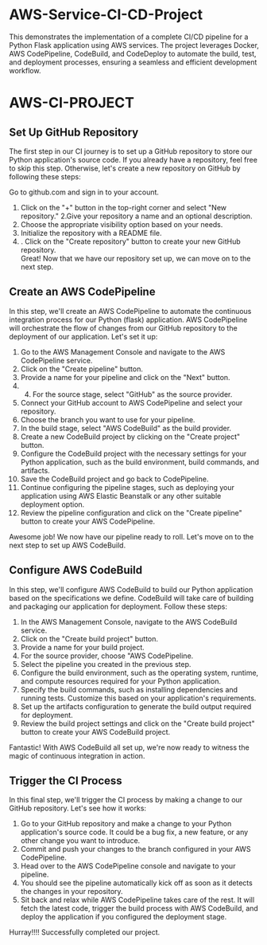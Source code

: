 # AWS-Service-CI-CD-Project
This demonstrates the implementation of a complete CI/CD pipeline for a Python Flask application using AWS services. The project leverages Docker, AWS CodePipeline, CodeBuild, and CodeDeploy to automate the build, test, and deployment processes, ensuring a seamless and efficient development workflow.


# AWS-CI-PROJECT

## Set Up GitHub Repository ##
The first step in our CI journey is to set up a GitHub repository to store our Python application's source code. If you already have a repository, feel free to skip this step. Otherwise, let's create a new repository on GitHub by following these steps: <br> 

Go to github.com and sign in to your account.<br>
1. Click on the "+" button in the top-right corner and select "New repository."
2.Give your repository a name and an optional description.
3. Choose the appropriate visibility option based on your needs.
4. Initialize the repository with a README file.
5. . Click on the "Create repository" button to create your new GitHub repository.
<br>Great! Now that we have our repository set up, we can move on to the next step.

## Create an AWS CodePipeline
In this step, we'll create an AWS CodePipeline to automate the continuous integration process for our Python (flask) application. AWS CodePipeline will orchestrate the flow of changes from our GitHub repository to the deployment of our application. Let's set it up:

1. Go to the AWS Management Console and navigate to the AWS CodePipeline service.
2. Click on the "Create pipeline" button.
3. Provide a name for your pipeline and click on the "Next" button.
4. 4. For the source stage, select "GitHub" as the source provider.
5. Connect your GitHub account to AWS CodePipeline and select your repository.
6. Choose the branch you want to use for your pipeline.
7. In the build stage, select "AWS CodeBuild" as the build provider.
8. Create a new CodeBuild project by clicking on the "Create project" button.
9. Configure the CodeBuild project with the necessary settings for your Python application, such as the build environment, build commands, and artifacts.
10. Save the CodeBuild project and go back to CodePipeline.
11. Continue configuring the pipeline stages, such as deploying your application using AWS Elastic Beanstalk or any other suitable deployment option.
12. Review the pipeline configuration and click on the "Create pipeline" button to create your AWS CodePipeline.
    
Awesome job! We now have our pipeline ready to roll. Let's move on to the next step to set up AWS CodeBuild.


## Configure AWS CodeBuild
In this step, we'll configure AWS CodeBuild to build our Python application based on the specifications we define. CodeBuild will take care of building and packaging our application for deployment. Follow these steps:

1. In the AWS Management Console, navigate to the AWS CodeBuild service.
2. Click on the "Create build project" button.
3. Provide a name for your build project.
4. For the source provider, choose "AWS CodePipeline.
5. Select the pipeline you created in the previous step.
6. Configure the build environment, such as the operating system, runtime, and compute resources required for your Python application.
7. Specify the build commands, such as installing dependencies and running tests. Customize this based on your application's requirements.
8. Set up the artifacts configuration to generate the build output required for deployment.
9. Review the build project settings and click on the "Create build project" button to create your AWS CodeBuild project.
    
Fantastic! With AWS CodeBuild all set up, we're now ready to witness the magic of continuous integration in action.


## Trigger the CI Process
In this final step, we'll trigger the CI process by making a change to our GitHub repository. Let's see how it works:

1. Go to your GitHub repository and make a change to your Python application's source code. It could be a bug fix, a new feature, or any other change you want to introduce.
2. Commit and push your changes to the branch configured in your AWS CodePipeline.
3. Head over to the AWS CodePipeline console and navigate to your pipeline.
4. You should see the pipeline automatically kick off as soon as it detects the changes in your repository.
5. Sit back and relax while AWS CodePipeline takes care of the rest. It will fetch the latest code, trigger the build process with AWS CodeBuild, and deploy the application if you configured the deployment stage.

Hurray!!!! Successfully completed our project. 
